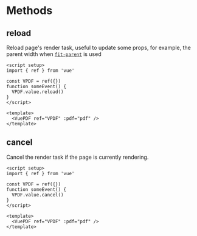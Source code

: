 # Methods

## reload

Reload page's render task, useful to update some props, for example, the parent width when [`fit-parent`](./props.html#fit-parent) is used

```vue
<script setup>
import { ref } from 'vue'

const VPDF = ref({})
function someEvent() {
  VPDF.value.reload()
}
</script>

<template>
  <VuePDF ref="VPDF" :pdf="pdf" />
</template>
```

## cancel

Cancel the render task if the page is currently rendering.

```vue
<script setup>
import { ref } from 'vue'

const VPDF = ref({})
function someEvent() {
  VPDF.value.cancel()
}
</script>

<template>
  <VuePDF ref="VPDF" :pdf="pdf" />
</template>
```
